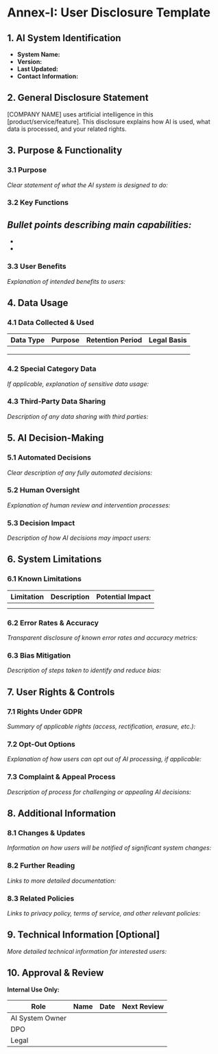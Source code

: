 # Annex-I: User Disclosure Template

## 1. AI System Identification
- **System Name:**  
- **Version:**  
- **Last Updated:**  
- **Contact Information:**  

## 2. General Disclosure Statement
[COMPANY NAME] uses artificial intelligence in this [product/service/feature]. This disclosure explains how AI is used, what data is processed, and your related rights.

## 3. Purpose & Functionality
### 3.1 Purpose
_Clear statement of what the AI system is designed to do:_

### 3.2 Key Functions
_Bullet points describing main capabilities:_
- 
- 
- 

### 3.3 User Benefits
_Explanation of intended benefits to users:_

## 4. Data Usage
### 4.1 Data Collected & Used
| Data Type | Purpose | Retention Period | Legal Basis |
|-----------|---------|-----------------|------------|
|  |  |  |  |
|  |  |  |  |
|  |  |  |  |

### 4.2 Special Category Data
_If applicable, explanation of sensitive data usage:_

### 4.3 Third-Party Data Sharing
_Description of any data sharing with third parties:_

## 5. AI Decision-Making
### 5.1 Automated Decisions
_Clear description of any fully automated decisions:_

### 5.2 Human Oversight
_Explanation of human review and intervention processes:_

### 5.3 Decision Impact
_Description of how AI decisions may impact users:_

## 6. System Limitations

### 6.1 Known Limitations
| Limitation | Description | Potential Impact |
|------------|-------------|-----------------|
|  |  |  |
|  |  |  |

### 6.2 Error Rates & Accuracy
_Transparent disclosure of known error rates and accuracy metrics:_

### 6.3 Bias Mitigation
_Description of steps taken to identify and reduce bias:_

## 7. User Rights & Controls
### 7.1 Rights Under GDPR
_Summary of applicable rights (access, rectification, erasure, etc.):_

### 7.2 Opt-Out Options
_Explanation of how users can opt out of AI processing, if applicable:_

### 7.3 Complaint & Appeal Process
_Description of process for challenging or appealing AI decisions:_

## 8. Additional Information
### 8.1 Changes & Updates
_Information on how users will be notified of significant system changes:_

### 8.2 Further Reading
_Links to more detailed documentation:_

### 8.3 Related Policies
_Links to privacy policy, terms of service, and other relevant policies:_

## 9. Technical Information [Optional]
_More detailed technical information for interested users:_

## 10. Approval & Review
**Internal Use Only:**

| Role | Name | Date | Next Review |
|------|------|------|------------|
| AI System Owner |  |  |  |
| DPO |  |  |  |
| Legal |  |  |  |